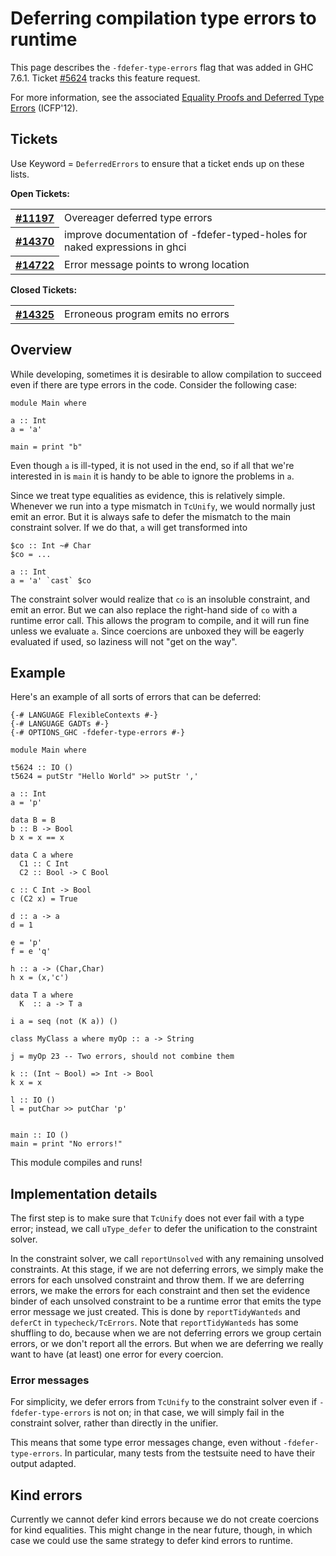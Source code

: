 # Deferring compilation type errors to runtime


This page describes the `-fdefer-type-errors` flag that was added in GHC 7.6.1. Ticket [\#5624](https://gitlab.haskell.org/ghc/ghc/issues/5624) tracks this feature request.


For more information, see the associated [Equality Proofs and Deferred Type Errors](https://www.microsoft.com/en-us/research/publication/equality-proofs-and-deferred-type-errors-a-compiler-pearl/) (ICFP'12).

## Tickets



Use Keyword = `DeferredErrors` to ensure that a ticket ends up on these lists.



**Open Tickets:**

<table><tr><th><a href="https://gitlab.haskell.org/ghc/ghc/issues/11197">#11197</a></th>
<td>Overeager deferred type errors</td></tr>
<tr><th><a href="https://gitlab.haskell.org/ghc/ghc/issues/14370">#14370</a></th>
<td>improve documentation of -fdefer-typed-holes for naked expressions in ghci</td></tr>
<tr><th><a href="https://gitlab.haskell.org/ghc/ghc/issues/14722">#14722</a></th>
<td>Error message points to wrong location</td></tr></table>




**Closed Tickets:**

<table><tr><th><a href="https://gitlab.haskell.org/ghc/ghc/issues/14325">#14325</a></th>
<td>Erroneous program emits no errors</td></tr></table>



## Overview


While developing, sometimes it is desirable to allow compilation to succeed even
if there are type errors in the code. Consider the following case:

```wiki
module Main where

a :: Int
a = 'a'

main = print "b"
```


Even though `a` is ill-typed, it is not used in the end, so if all that we're
interested in is `main` it is handy to be able to ignore the problems in `a`.


Since we treat type equalities as evidence, this is relatively simple. Whenever
we run into a type mismatch in `TcUnify`, we would normally just emit an error. But it
is always safe to defer the mismatch to the main constraint solver. If we do
that, `a` will get transformed into

```wiki
$co :: Int ~# Char
$co = ...

a :: Int
a = 'a' `cast` $co
```


The constraint solver would realize that `co` is an insoluble constraint, and
emit an error. But we can also replace the right-hand side
of `co` with a runtime error call. This allows the program
to compile, and it will run fine unless we evaluate `a`. Since coercions are
unboxed they will be eagerly evaluated if used, so laziness will not "get on
the way".

## Example


Here's an example of all sorts of errors that can be deferred:

```wiki
{-# LANGUAGE FlexibleContexts #-}
{-# LANGUAGE GADTs #-}
{-# OPTIONS_GHC -fdefer-type-errors #-}

module Main where

t5624 :: IO ()
t5624 = putStr "Hello World" >> putStr ','

a :: Int
a = 'p'

data B = B
b :: B -> Bool
b x = x == x

data C a where
  C1 :: C Int
  C2 :: Bool -> C Bool

c :: C Int -> Bool
c (C2 x) = True

d :: a -> a
d = 1

e = 'p'
f = e 'q'

h :: a -> (Char,Char) 
h x = (x,'c')

data T a where 
  K  :: a -> T a

i a = seq (not (K a)) ()

class MyClass a where myOp :: a -> String

j = myOp 23 -- Two errors, should not combine them

k :: (Int ~ Bool) => Int -> Bool
k x = x

l :: IO ()
l = putChar >> putChar 'p'


main :: IO ()
main = print "No errors!"
```


This module compiles and runs!

## Implementation details


The first step is to make sure that `TcUnify` does not ever fail with a type
error; instead, we call `uType_defer` to defer the unification to the constraint
solver.


In the constraint solver, we call `reportUnsolved` with any remaining unsolved
constraints. At this stage, if we are not deferring errors, we simply make the
errors for each unsolved constraint and throw them. If we are deferring errors,
we make the errors for each constraint and then set the evidence binder of each
unsolved constraint to be a runtime error that emits the type error message we
just created. This is done by `reportTidyWanteds` and `deferCt` in
`typecheck/TcErrors`. Note that `reportTidyWanteds` has some shuffling to do,
because when we are not deferring errors we group certain errors, or we don't
report all the errors. But when we are deferring we really want to have
(at least) one error for every coercion.

### Error messages


For simplicity, we defer errors from `TcUnify` to the constraint solver even
if `-fdefer-type-errors` is not on; in that case, we will simply fail in the
constraint solver, rather than directly in the unifier.


This means that some type error messages change, even without `-fdefer-type-errors`.
In particular, many tests from the testsuite need to have their output adapted.

## Kind errors


Currently we cannot defer kind errors because we do not create coercions for
kind equalities. This might change in the near future, though, in which case
we could use the same strategy to defer kind errors to runtime.
